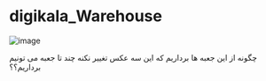 # digikala_Warehouse
![image](https://user-images.githubusercontent.com/72607171/170296964-e4f5abfb-edf0-493b-bee1-616a0f6b75d0.png)



چگونه از این جعبه ها برداریم که این سه عکس تغییر نکنه
چند تا جعبه می تونیم برداریم؟؟
